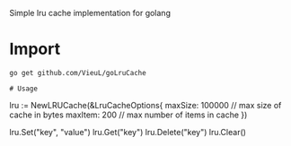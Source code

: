 Simple lru cache implementation for golang

# Import
```
go get github.com/VieuL/goLruCache
```
```
# Usage
```
lru := NewLRUCache(&LruCacheOptions{
    maxSize: 100000 // max size of cache in bytes
    maxItem: 200 // max number of items in cache
})

lru.Set("key", "value")
lru.Get("key")
lru.Delete("key")
lru.Clear()
```